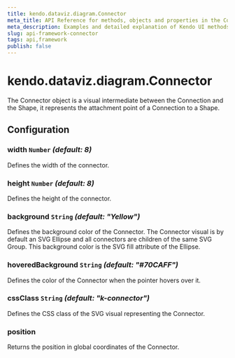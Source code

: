 ```yaml
---
title: kendo.dataviz.diagram.Connector
meta_title: API Reference for methods, objects and properties in the Connector - diagram's primitive
meta_description: Examples and detailed explanation of Kendo UI methods and properties.
slug: api-framework-connector
tags: api,framework
publish: false
---
```


# kendo.dataviz.diagram.Connector

The Connector object is a visual intermediate between the Connection and the Shape, it represents the attachment point of a Connection to a Shape.

## Configuration

### width `Number` *(default: 8)*

Defines the width of the connector.

### height `Number` *(default: 8)*

Defines the height of the connector.

### background `String` *(default: "Yellow")*

Defines the background color of the Connector. The Connector visual is by default an SVG Ellipse and all connectors are children of the same SVG Group. This background color is the SVG fill attribute of the Ellipse.

### hoveredBackground `String` *(default: "#70CAFF")*

Defines the color of the Connector when the pointer hovers over it.

### cssClass `String` *(default: "k-connector")*

Defines the CSS class of the SVG visual representing the Connector.

### position

Returns the position in global coordinates of the Connector.
